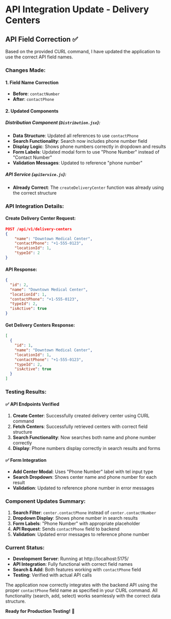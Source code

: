 # API Integration Update - Delivery Centers

## API Field Correction ✅

Based on the provided CURL command, I have updated the application to use the correct API field names.

### Changes Made:

#### 1. **Field Name Correction**

- **Before**: `contactNumber`
- **After**: `contactPhone`

#### 2. **Updated Components**

##### Distribution Component (`Distribution.jsx`):

- **Data Structure**: Updated all references to use `contactPhone`
- **Search Functionality**: Search now includes phone number field
- **Display Logic**: Shows phone numbers correctly in dropdown and results
- **Form Labels**: Updated modal form to use "Phone Number" instead of "Contact Number"
- **Validation Messages**: Updated to reference "phone number"

##### API Service (`apiService.js`):

- **Already Correct**: The `createDeliveryCenter` function was already using the correct structure

### API Integration Details:

#### Create Delivery Center Request:

```json
POST /api/v1/delivery-centers
{
    "name": "Downtown Medical Center",
    "contactPhone": "+1-555-0123",
    "locationId": 1,
    "typeId": 2
}
```

#### API Response:

```json
{
  "id": 2,
  "name": "Downtown Medical Center",
  "locationId": 1,
  "contactPhone": "+1-555-0123",
  "typeId": 2,
  "isActive": true
}
```

#### Get Delivery Centers Response:

```json
[
  {
    "id": 1,
    "name": "Downtown Medical Center",
    "locationId": 1,
    "contactPhone": "+1-555-0123",
    "typeId": 2,
    "isActive": true
  }
]
```

### Testing Results:

#### ✅ **API Endpoints Verified**

1. **Create Center**: Successfully created delivery center using CURL command
2. **Fetch Centers**: Successfully retrieved centers with correct field structure
3. **Search Functionality**: Now searches both name and phone number correctly
4. **Display**: Phone numbers display correctly in search results and forms

#### ✅ **Form Integration**

- **Add Center Modal**: Uses "Phone Number" label with tel input type
- **Search Dropdown**: Shows center name and phone number for each result
- **Validation**: Updated to reference phone number in error messages

### Component Updates Summary:

1. **Search Filter**: `center.contactPhone` instead of `center.contactNumber`
2. **Dropdown Display**: Shows phone number in search results
3. **Form Labels**: "Phone Number" with appropriate placeholder
4. **API Request**: Sends `contactPhone` field to backend
5. **Validation**: Updated error messages to reference phone number

### Current Status:

- **Development Server**: Running at http://localhost:5175/
- **API Integration**: Fully functional with correct field names
- **Search & Add**: Both features working with `contactPhone` field
- **Testing**: Verified with actual API calls

The application now correctly integrates with the backend API using the proper `contactPhone` field name as specified in your CURL command. All functionality (search, add, select) works seamlessly with the correct data structure.

**Ready for Production Testing!** 🚀
